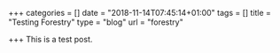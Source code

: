 +++
categories = []
date = "2018-11-14T07:45:14+01:00"
tags = []
title = "Testing Forestry"
type = "blog"
url = "forestry"

+++
This is a test post. 